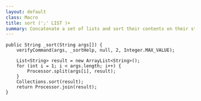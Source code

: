 ```yaml
---
layout: default
class: Macro
title: sort (';' LIST )+
summary: Concatenate a set of lists and sort their contents on their string value
---
```


	public String _sort(String args[]) {
		verifyCommand(args, _sortHelp, null, 2, Integer.MAX_VALUE);

		List<String> result = new ArrayList<String>();
		for (int i = 1; i < args.length; i++) {
			Processor.split(args[i], result);
		}
		Collections.sort(result);
		return Processor.join(result);
	}

